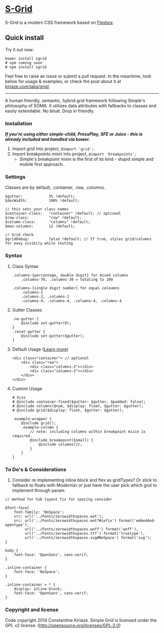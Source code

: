 # [S-Grid](http://getsimple.io)

S-Grid is a modern CSS framework based on [Flexbox](https://developer.mozilla.org/en-US/docs/Web/CSS/CSS_Flexible_Box_Layout/Using_CSS_flexible_boxes).

## Quick install

Try it out now:

```
bower install sgrid
# npm coming soon
# npm install sgrid
```

Feel free to raise an issue or submit a pull request. In the meantime, look below for usage & examples, or check the post about it at [kiriaze.com/labs/grid/](http://kiriaze.com/labs/grid/).

---

A human friendly, semantic, hybrid grid framework following Simple's philosophy of SOMA.
It utilizes data attributes with fallbacks to classes and easily extendable. No bloat. Drop in friendly.


### Installation

_**If you're using either simple-child, PressPlay, SFE or Juice - this is already included and handled via bower.**_

1. Import grid into project, `@import 'grid';`.
2. Import breakpoints mixin into project, `@import 'breakpoints'`;
	* Simple's breakpoint mixin is the first of its kind - stupid simple and mobile first approach.

### Settings

Classes are by default, .container, .row, .columns.

	$gutter: 			3% !default;
	$docWidth: 			100% !default;

	// this sets your class names
	$container-class:	"container" !default; // optional
	$row-class:			"row" !default;
	$column-class:		"columns" !default;
	$max-columns:		12 !default;

	// Grid check
	$gridDebug:			false !default; // If true, styles grid/columns for easy visibily while testing


### Syntax

1. Class Syntax
	```
	.columns-{percentage, double digit} for mixed columns
		.columns-70, .columns-30 = totaling to 100
	
	.columns-{single digit number} for equal coloumns
		.columns-1
		.columns-2, .columns-2
		.columns-4, .columns-4, .columns-4, .columns-4
	```

2. Gutter Classes
	```
	.no-gutter {
		@include set-gutter(0);
	}
	.reset-gutter {
		@include set-gutter($gutter);
	}
	```

3. Default Usage ([Learn more](https://gist.github.com/kiriaze/463b12ac9958189ae0b4))
	```
	<div class="container"> // optional
		<div class="row">
			<div class="columns-2"></div>
			<div class="columns-2"></div>
		</div>
	</div>
	```

4. Custom Usage
	```
	# Scss
	# @include container-fixed($gutter: $gutter, $padded: false);
	# @include columns($num, $display: float, $gutter: $gutter);
	# @include grid($display: float, $gutter: $gutter);
	
	.example-wrapper {
		@include grid();
		.example-column {
			// note: including columns within breakpoint mixin is required.
			@include breakpoint($small) {
				@include columns(2);
			}
		}
	}
	```

### To Do's & Considerations
1. Consider re implementing inline block and flex as gridTypes? Or stick to fallback to floats with Modernizr or just have the user pick which grid to implement through param.
```
// method for %ib layout fix for spacing consider

@font-face{
    font-family: 'NoSpace';
    src: url('../Fonts/zerowidthspaces.eot');
    src: url('../Fonts/zerowidthspaces.eot?#iefix') format('embedded-opentype'),
         url('../Fonts/zerowidthspaces.woff') format('woff'),
         url('../Fonts/zerowidthspaces.ttf') format('truetype'),
         url('../Fonts/zerowidthspaces.svg#NoSpace') format('svg');
}

body {
    font-face: 'OpenSans', sans-serif;
}

.inline-container {
    font-face: 'NoSpace';
}

.inline-container > * {
    display: inline-block;
    font-face: 'OpenSans', sans-serif;
}
```

### Copyright and license
Code copyright 2014 Constantine Kiriaze. Simple Grid is licensed under the GPL v2 license. (http://opensource.org/licenses/GPL-2.0)
